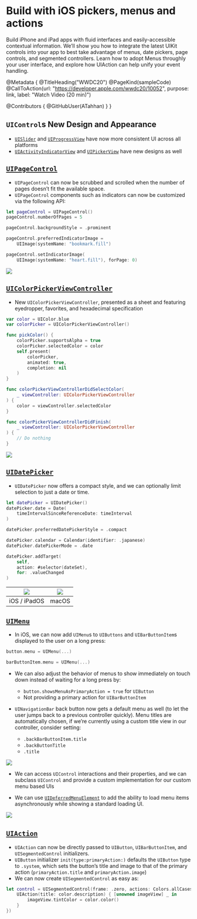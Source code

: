 # Build with iOS pickers, menus and actions

Build iPhone and iPad apps with fluid interfaces and easily-accessible contextual information. We’ll show you how to integrate the latest UIKit controls into your app to best take advantage of menus, date pickers, page controls, and segmented controllers. Learn how to adopt Menus throughly your user interface, and explore how UIAction can help unify your event handling.

@Metadata {
   @TitleHeading("WWDC20")
   @PageKind(sampleCode)
   @CallToAction(url: "https://developer.apple.com/wwdc20/10052", purpose: link, label: "Watch Video (20 min)")

   @Contributors {
      @GitHubUser(ATahhan)
   }
}



## `UIControl`s New Design and Appearance

* [`UISlider`][sliderDoc] and [`UIProgressView`][progressDoc] have now more consistent UI across all platforms
* [`UIActivityIndicatorView`][activityDoc] and [`UIPickerView`][pickerDoc] have new designs as well

## [`UIPageControl`][pageDoc]

* `UIPageControl` can now be scrubbed and scrolled when the number of pages doesn’t fit the available space. 
* `UIPageControl` components such as indicators can now be customized via the following API:

```swift
let pageControl = UIPageControl()
pageControl.numberOfPages = 5

pageControl.backgroundStyle = .prominent

pageControl.preferredIndicatorImage =
    UIImage(systemName: "bookmark.fill")

pageControl.setIndicatorImage(
    UIImage(systemName: "heart.fill"), forPage: 0)
```

![][UIPageControl]

## [`UIColorPickerViewController`][colorPickerDoc]

* New `UIColorPickerViewController`, presented as a sheet and featuring eyedropper, favorites, and hexadecimal specification

```swift
var color = UIColor.blue
var colorPicker = UIColorPickerViewController()

func pickColor() {
    colorPicker.supportsAlpha = true
    colorPicker.selectedColor = color
    self.present(
        colorPicker,
        animated: true,
        completion: nil
    )
}

func colorPickerViewControllerDidSelectColor(
    _ viewController: UIColorPickerViewController
) {
    color = viewController.selectedColor
}

func colorPickerViewControllerDidFinish(
    _ viewController: UIColorPickerViewController
) {
    // Do nothing
}
```

![][UIColorPickerController]

## [`UIDatePicker`][datePickerDoc]

* `UIDatePicker` now offers a compact style, and we can optionally limit selection to just a date or time.

```swift
let datePicker = UIDatePicker()
datePicker.date = Date(
    timeIntervalSinceReferenceDate: timeInterval
)

datePicker.preferredDatePickerStyle = .compact

datePicker.calendar = Calendar(identifier: .japanese)
datePicker.datePickerMode = .date

datePicker.addTarget(
    self,
    action: #selector(dateSet),
    for: .valueChanged
)
```

| ![][UIDatePickeriOS] | ![][UIDatePickermacOS] |
| ----------- | ----------- |
| iOS / iPadOS | macOS |

## [`UIMenu`][menuDoc]

* In iOS, we can now add `UIMenu`s to `UIButtons` and `UIBarButtonItem`s displayed to the user on a long press:

```swift
button.menu = UIMenu(...)

barButtonItem.menu = UIMenu(...)
```

* We can also adjust the behavior of menus to show immediately on touch down instead of waiting for a long press by:
  * `button.showsMenuAsPrimaryAction = true` for `UIButton`
  * Not providing a primary action for `UIBarButtonItem`

* `UINavigationBar` back button now gets a default menu as well (to let the user jumps back to a previous controller quickly). Menu titles are automatically chosen, if we’re currently using a custom title view in our controller, consider setting:
  * `.backBarButtonItem.title`
  * `.backButtonTitle`
  * `.title`

![][NavigationBarBackButtonMenu]

* We can access `UIControl` interactions and their properties, and we can subclass `UIControl` and provide a custom implementation for our custom menu based UIs
	 
* We can use [`UIDeferredMenuElement`][deferredDoc] to add the ability to load menu items asynchronously while showing a standard loading UI.

![][UIDeferredMenuElement] 

## [`UIAction`][actiondoc]

* `UIAction` can now be directly passed to `UIButton`, `UIBarButtonItem`, and `UISegmentedControl` initializers.
* `UIButton` initializer `init(type:primaryAction:)` defaults the `UIButton` type to `.system`, which sets the button’s title and image to that of the primary action (`primaryAction.title` and `primaryAction.image`)
* We can now create `UISegmentedControl` as easy as:

```swift
let control = UISegmentedControl(frame: .zero, actions: Colors.allCases.map { color in 
	UIAction(title: color.description) { [unowned imageView] _ in 
		imageView.tintColor = color.color()
	}
})
```

[sliderDoc]: https://developer.apple.com/documentation/uikit/uislider
[progressDoc]: https://developer.apple.com/documentation/uikit/UIProgressView
[activityDoc]: https://developer.apple.com/documentation/uikit/UIActivityIndicatorView
[pickerDoc]: https://developer.apple.com/documentation/uikit/UIPickerView
[pageDoc]: https://developer.apple.com/documentation/uikit/UIPageControl
[colorPickerDoc]: https://developer.apple.com/documentation/uikit/uicolorpickerviewcontroller
[datePickerDoc]: https://developer.apple.com/documentation/uikit/UIDatePicker
[menuDoc]: https://developer.apple.com/documentation/uikit/UIMenu
[deferredDoc]: https://developer.apple.com/documentation/uikit/UIDeferredMenuElement
[actionDoc]: https://developer.apple.com/documentation/uikit/uiaction

[UIPageControl]: UIPageControl.png
[UIColorPickerController]: UIColorPickerController.png
[UIDatePickeriOS]: UIDatePicker-iOS.png
[UIDatePickermacOS]: UIDatePicker-macOS.png
[NavigationBarBackButtonMenu]: NavigationBarBackButtonMenu.png
[UIDeferredMenuElement]: UIDeferredMenuElement.png
